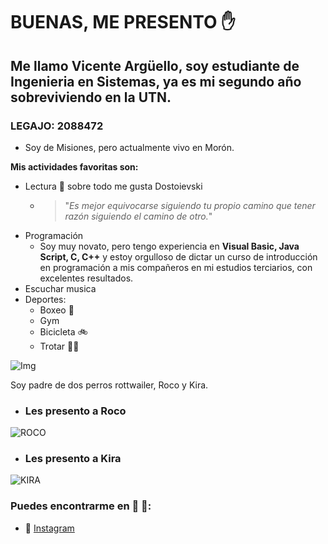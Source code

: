 # BUENAS, ME PRESENTO :hand:

## Me llamo Vicente Argüello, soy estudiante de Ingenieria en Sistemas, ya es mi segundo año sobreviviendo en la UTN.

### LEGAJO: 2088472

- Soy de Misiones, pero actualmente vivo en Morón.

**Mis actividades favoritas son:**
- Lectura :book: sobre todo me gusta Dostoievski
    - > "*Es mejor equivocarse siguiendo tu propio camino que tener razón siguiendo el camino de otro.*"
- Programación
    - Soy muy novato, pero tengo experiencia en **Visual Basic, Java Script, C, C++** y estoy orgulloso de dictar un curso de introducción en programación a mis compañeros en mi estudios terciarios, con excelentes resultados. 
- Escuchar musica
- Deportes:
    - Boxeo 🥊
    - Gym 
    - Bicicleta 🚲
    - Trotar 🏃‍♂️

![Img](https://i.ibb.co/YfpmJPF/20230408-214703.jpg)

Soy padre de dos perros rottwailer, Roco y Kira.

- ### Les presento a Roco
![ROCO](https://acortar.link/ddGK4O)

- ### Les presento a Kira
![KIRA](https://acortar.link/pW3ACt)

### **Puedes encontrarme en :rocket: 🤳:**
-  :link: [Instagram](https://www.instagram.com/vicentearguello44/)

